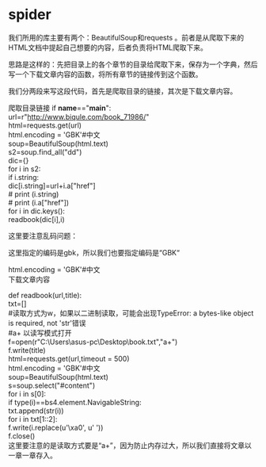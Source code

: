 # spider
我们所用的库主要有两个：BeautifulSoup和requests 。前者是从爬取下来的HTML文档中提起自己想要的内容，后者负责将HTML爬取下来。

  思路是这样的：先把目录上的各个章节的目录给爬取下来，保存为一个字典，然后写一个下载文章内容的函数，将所有章节的链接传到这个函数。

  我们分两段来写这段代码，首先是爬取目录的链接，其次是下载文章内容。

  爬取目录链接
if __name__=="__main__":      
    url=r"http://www.biqule.com/book_71986/"  
    html=requests.get(url)  
    html.encoding = 'GBK'#中文  
    soup=BeautifulSoup(html.text)  
    s2=soup.find_all("dd")  
    dic={}  
    for i in s2:  
        if i.string:  
            dic[i.string]=url+i.a["href"]  
    #        print (i.string)  
    #        print (i.a["href"])  
    for i in dic.keys():  
        readbook(dic[i],i)
 
这里要注意乱码问题：


这里指定的编码是gbk，所以我们也要指定编码是“GBK“

html.encoding = 'GBK'#中文  
下载文章内容

def readbook(url,title):  
    txt=[]  
    #读取方式为w，如果以二进制读取，可能会出现TypeError: a bytes-like object is required, not 'str'错误  
    #a+     以读写模式打开  
    f=open(r"C:\Users\asus-pc\Desktop\book.txt","a+")  
    f.write(title)  
    html=requests.get(url,timeout = 500)  
    html.encoding = 'GBK'#中文  
    soup=BeautifulSoup(html.text)  
    s=soup.select("#content")  
    for i in s[0]:       
        if type(i)==bs4.element.NavigableString:          
            txt.append(str(i))  
    for i in txt[1::2]:  
        f.write(i.replace(u'\xa0', u' '))  
    f.close()  
这里要注意的是读取方式要是“a+”，因为防止内存过大，所以我们直接将文章以一章一章存入。
